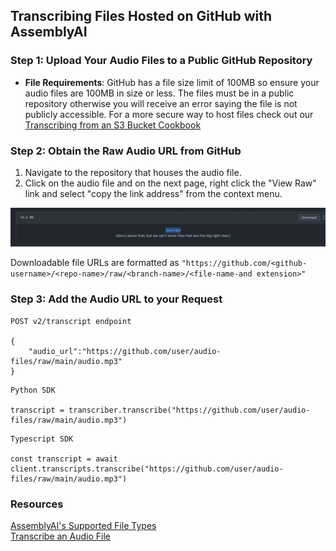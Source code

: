 ## **Transcribing Files Hosted on GitHub with AssemblyAI**

### Step 1: Upload Your Audio Files to a Public GitHub Repository

- **File Requirements**: GitHub has a file size limit of 100MB so ensure your audio files are 100MB in size or less. The files must be in a public repository otherwise you will receive an error saying the file is not publicly accessible. For a more secure way to host files check out our [Transcribing from an S3 Bucket Cookbook](transcribe_from_s3.ipynb)

### Step 2: Obtain the Raw Audio URL from GitHub

1. Navigate to the repository that houses the audio file. 
2. Click on the audio file and on the next page, right click the "View Raw" link and select "copy the link address" from the context menu.

<img width="649" alt="An image of an audio file in a GitHub repository" src="../guide-images/view-raw.png">

Downloadable file URLs are formatted as `"https://github.com/<github-username>/<repo-name>/raw/<branch-name>/<file-name-and extension>"`

### Step 3: Add the Audio URL to your Request

``` 
POST v2/transcript endpoint

{
    "audio_url":"https://github.com/user/audio-files/raw/main/audio.mp3"
}
```

``` 
Python SDK

transcript = transcriber.transcribe("https://github.com/user/audio-files/raw/main/audio.mp3")
```

``` 
Typescript SDK

const transcript = await client.transcripts.transcribe("https://github.com/user/audio-files/raw/main/audio.mp3")
```

### **Resources**
[AssemblyAI's Supported File Types](https://www.assemblyai.com/docs/concepts/faq) <br/>
[Transcribe an Audio File](https://www.assemblyai.com/docs/getting-started/transcribe-an-audio-file)